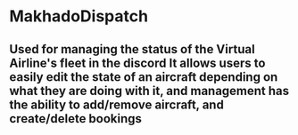 # MakhadoDispatch

## Used for managing the status of the Virtual Airline's fleet in the discord It allows users to easily edit the state of an aircraft depending on what they are doing with it, and management has the ability to add/remove aircraft, and create/delete bookings
